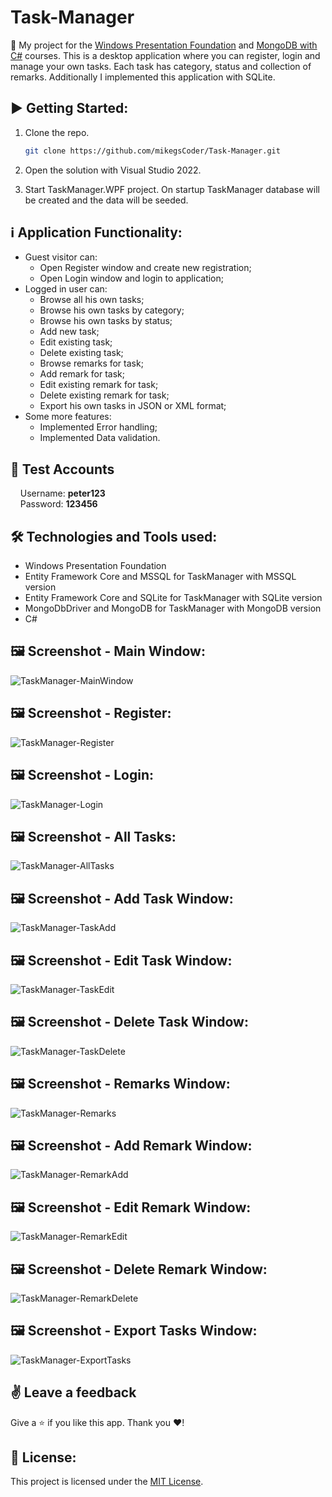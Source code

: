 # Task-Manager

:dart:  My project for the [Windows Presentation Foundation](https://github.com/mikegsCoder/Self-Education/tree/main/WPF) and [MongoDB with C#](https://github.com/mikegsCoder/Self-Education/tree/main/MongoDB-with-CSharp) courses. This is a desktop application where you can register, login and manage your own tasks. Each task has category, status and collection of remarks. Additionally I implemented this application with SQLite.

## :arrow_forward: Getting Started:

1. Clone the repo.
   ```sh
   git clone https://github.com/mikegsCoder/Task-Manager.git
   ```
2. Open the solution with Visual Studio 2022.
   
3. Start TaskManager.WPF project. On startup TaskManager database will be created and the data will be seeded.
   
## :information_source: Application Functionality:

- Guest visitor can: 
  - Open Register window and create new registration;
  - Open Login window and login to application;
- Logged in user can:
  - Browse all his own tasks; 
  - Browse his own tasks by category;
  - Browse his own tasks by status;
  - Add new task;
  - Edit existing task;
  - Delete existing task;
  - Browse remarks for task;
  - Add remark for task;
  - Edit existing remark for task;
  - Delete existing remark for task;
  - Export his own tasks in JSON or XML format;
- Some more features:
  - Implemented Error handling;
  - Implemented Data validation.

## 🧪 Test Accounts
&nbsp;&nbsp;&nbsp;&nbsp;Username: **peter123**  
&nbsp;&nbsp;&nbsp;&nbsp;Password: **123456**  

## :hammer_and_wrench: Technologies and Tools used:

- Windows Presentation Foundation
- Entity Framework Core and MSSQL for TaskManager with MSSQL version
- Entity Framework Core and SQLite for TaskManager with SQLite version
- MongoDbDriver and MongoDB for TaskManager with MongoDB version
- C#

## :framed_picture: Screenshot - Main Window:

![TaskManager-MainWindow](https://mikegscoder.github.io/img/TaskManager/MainWindow.jpg)

## :framed_picture: Screenshot - Register:

![TaskManager-Register](https://mikegscoder.github.io/img/TaskManager/Register.jpg)

## :framed_picture: Screenshot - Login:

![TaskManager-Login](https://mikegscoder.github.io/img/TaskManager/Login.jpg)

## :framed_picture: Screenshot - All Tasks:

![TaskManager-AllTasks](https://mikegscoder.github.io/img/TaskManager/AllTasks.jpg)

## :framed_picture: Screenshot - Add Task Window:

![TaskManager-TaskAdd](https://mikegscoder.github.io/img/TaskManager/TaskAdd.jpg)

## :framed_picture: Screenshot - Edit Task Window:

![TaskManager-TaskEdit](https://mikegscoder.github.io/img/TaskManager/TaskEdit.jpg)

## :framed_picture: Screenshot - Delete Task Window:

![TaskManager-TaskDelete](https://mikegscoder.github.io/img/TaskManager/TaskDelete.jpg)

## :framed_picture: Screenshot - Remarks Window:

![TaskManager-Remarks](https://mikegscoder.github.io/img/TaskManager/Remarks.jpg)

## :framed_picture: Screenshot - Add Remark Window:

![TaskManager-RemarkAdd](https://mikegscoder.github.io/img/TaskManager/RemarkAdd.jpg)

## :framed_picture: Screenshot - Edit Remark Window:

![TaskManager-RemarkEdit](https://mikegscoder.github.io/img/TaskManager/RemarkEdit.jpg)

## :framed_picture: Screenshot - Delete Remark Window:

![TaskManager-RemarkDelete](https://mikegscoder.github.io/img/TaskManager/RemarkDelete.jpg)

## :framed_picture: Screenshot - Export Tasks Window:

![TaskManager-ExportTasks](https://mikegscoder.github.io/img/TaskManager/ExportTasks.jpg)

## :v: Leave a feedback
Give a :star: if you like this app.
Thank you ❤️!

## 📖 License:

This project is licensed under the [MIT License](LICENSE).